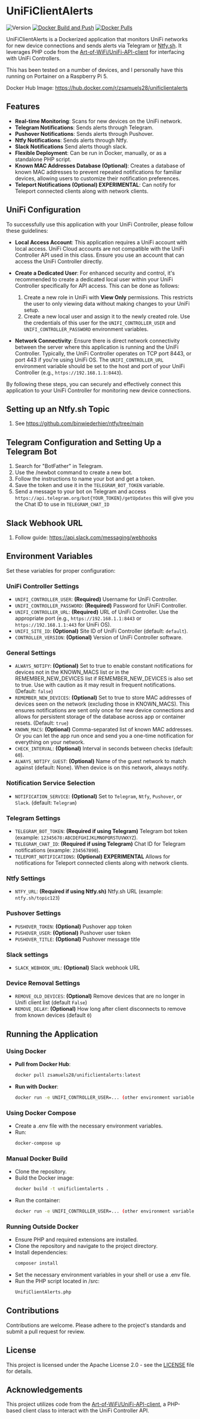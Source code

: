 # UniFiClientAlerts

![Version](https://img.shields.io/badge/version-2.61-blue)
[![Docker Build and Push](https://github.com/ZSamuels28/UnifiClientCheck-Docker/actions/workflows/docker-image.yml/badge.svg)](https://github.com/ZSamuels28/UnifiClientCheck-Docker/actions/workflows/docker-image.yml)
[![Docker Pulls](https://img.shields.io/docker/pulls/zsamuels28/unificlientalerts)](https://hub.docker.com/r/zsamuels28/unificlientalerts)

UniFiClientAlerts is a Dockerized application that monitors UniFi networks for new device connections and sends alerts via Telegram or [Ntfy.sh](https://github.com/binwiederhier/ntfy/tree/main). It leverages PHP code from the [Art-of-WiFi/UniFi-API-client](https://github.com/Art-of-WiFi/UniFi-API-client) for interfacing with UniFi Controllers.

This has been tested on a number of devices, and I personally have this running on Portainer on a Raspberry Pi 5.

Docker Hub Image: https://hub.docker.com/r/zsamuels28/unificlientalerts

## Features

- **Real-time Monitoring**: Scans for new devices on the UniFi network.
- **Telegram Notifications**: Sends alerts through Telegram.
- **Pushover Notifications**: Sends alerts through Pushover.
- **Ntfy Notifications**: Sends alerts through Ntfy.
- **Slack Notifications** Send alerts though slack.
- **Flexible Deployment**: Can be run in Docker, manually, or as a standalone PHP script.
- **Known MAC Addresses Database (Optional)**: Creates a database of known MAC addresses to prevent repeated notifications for familiar devices, allowing users to customize their notification preferences.
- **Teleport Notifications (Optional) EXPERIMENTAL**: Can notify for Teleport connected clients along with network clients.

## UniFi Configuration

To successfully use this application with your UniFi Controller, please follow these guidelines:

- **Local Access Account**: This application requires a UniFi account with local access. UniFi Cloud accounts are not compatible with the UniFi Controller API used in this class. Ensure you use an account that can access the UniFi Controller directly.

- **Create a Dedicated User**: For enhanced security and control, it's recommended to create a dedicated local user within your UniFi Controller specifically for API access. This can be done as follows:
  1. Create a new role in UniFi with **View Only** permissions. This restricts the user to only viewing data without making changes to your UniFi setup.
  2. Create a new local user and assign it to the newly created role. Use the credentials of this user for the `UNIFI_CONTROLLER_USER` and `UNIFI_CONTROLLER_PASSWORD` environment variables.

- **Network Connectivity**: Ensure there is direct network connectivity between the server where this application is running and the UniFi Controller. Typically, the UniFi Controller operates on TCP port 8443, or port 443 if you're using UniFi OS. The `UNIFI_CONTROLLER_URL` environment variable should be set to the host and port of your UniFi Controller (e.g., `https://192.168.1.1:8443`).

By following these steps, you can securely and effectively connect this application to your UniFi Controller for monitoring new device connections.

## Setting up an Ntfy.sh Topic
1. See https://github.com/binwiederhier/ntfy/tree/main

## Telegram Configuration and Setting Up a Telegram Bot
1. Search for "BotFather" in Telegram.
2. Use the /newbot command to create a new bot.
3. Follow the instructions to name your bot and get a token.
4. Save the token and use it in the `TELEGRAM_BOT_TOKEN` variable.
5. Send a message to your bot on Telegram and access `https://api.telegram.org/bot{YOUR_TOKEN}/getUpdates` this will give you the Chat ID to use in `TELEGRAM_CHAT_ID`

## Slack Webhook URL
1. Follow guide: https://api.slack.com/messaging/webhooks

## Environment Variables

Set these variables for proper configuration:

### UniFi Controller Settings
* `UNIFI_CONTROLLER_USER`: **(Required)** Username for UniFi Controller.
* `UNIFI_CONTROLLER_PASSWORD`: **(Required)** Password for UniFi Controller.
* `UNIFI_CONTROLLER_URL`: **(Required)** URL of UniFi Controller. Use the appropriate port (e.g., `https://192.168.1.1:8443` or `https://192.168.1.1:443` for UniFi OS).
* `UNIFI_SITE_ID`: **(Optional)** Site ID of UniFi Controller (default: `default`).
* `CONTROLLER_VERSION`: **(Optional)** Version of UniFi Controller software.

### General Settings
* `ALWAYS_NOTIFY`: **(Optional)** Set to true to enable constant notifications for devices not in the KNOWN_MACS list or in the REMEMBER_NEW_DEVICES list if REMEMBER_NEW_DEVICES is also set to true. Use with caution as it may result in frequent notifications. (Default: `false`)
* `REMEMBER_NEW_DEVICES`: **(Optional)** Set to true to store MAC addresses of devices seen on the network (excluding those in KNOWN_MACS). This ensures notifications are sent only once for new device connections and allows for persistent storage of the database across app or container resets. (Default: `true`)
* `KNOWN_MACS`: **(Optional)** Comma-separated list of known MAC addresses. Or you can let the app run once and send you a one-time notification for everything on your network.
* `CHECK_INTERVAL`: **(Optional)** Interval in seconds between checks (default: `60`).
* `ALWAYS_NOTIFY_GUEST`: **(Optional)** Name of the guest network to match against (default: None). When device is on this network, always notify.

### Notification Service Selection
* `NOTIFICATION_SERVICE`: **(Optional)** Set to `Telegram`, `Ntfy`, `Pushover`, or  `Slack`. (default: `Telegram`)

### Telegram Settings
* `TELEGRAM_BOT_TOKEN`: **(Required if using Telegram)** Telegram bot token (example: `12345678:ABCDEFGHIJKLMNOPQRSTUVWXYZ`).
* `TELEGRAM_CHAT_ID`: **(Required if using Telegram)** Chat ID for Telegram notifications (example: `234567890`).
* `TELEPORT_NOTIFICATIONS`: **(Optional) EXPERIMENTAL** Allows for notifications for Teleport connected clients along with network clients.

### Ntfy Settings
* `NTFY_URL`: **(Required if using Ntfy.sh)** Ntfy.sh URL (example: `ntfy.sh/topic123`)

### Pushover Settings
* `PUSHOVER_TOKEN`: **(Optional)** Pushover app token
* `PUSHOVER_USER`: **(Optional)** Pushover user token
* `PUSHOVER_TITLE`: **(Optional)** Pushover message title

### Slack settings
* `SLACK_WEBHOOK_URL`: **(Optional)** Slack webhook URL

### Device Removal Settings
* `REMOVE_OLD_DEVICES`: **(Optional)** Remove devices that are no longer in Unifi client list (default `False`)
* `REMOVE_DELAY`: **(Optional)** How long after client disconnects to remove from known devices (default `0`)
  
## Running the Application

### Using Docker

- **Pull from Docker Hub**:
  ```bash
  docker pull zsamuels28/unificlientalerts:latest
- **Run with Docker**:
  ```bash
  docker run -e UNIFI_CONTROLLER_USER=... (other environment variables) zsamuels28/unificlientalerts:latest

### Using Docker Compose
- Create a .env file with the necessary environment variables.
- Run:
  ```bash
  docker-compose up

### Manual Docker Build
- Clone the repository.
- Build the Docker image:
  ```bash
  docker build -t unificlientalerts .
- Run the container:
  ```bash
  docker run -e UNIFI_CONTROLLER_USER=... (other environment variables) unificlientalerts

### Running Outside Docker
- Ensure PHP and required extensions are installed.
- Clone the repository and navigate to the project directory.
- Install dependencies:
  ```bash
  composer install
- Set the necessary environment variables in your shell or use a .env file.
- Run the PHP script located in /src:
  ```bash
  UnifiClientAlerts.php

## Contributions

Contributions are welcome. Please adhere to the project's standards and submit a pull request for review.

## License

This project is licensed under the Apache License 2.0 - see the [LICENSE](https://github.com/ZSamuels28/UnifiClientCheck-Docker/blob/main/LICENSE) file for details.

## Acknowledgements

This project utilizes code from the [Art-of-WiFi/UniFi-API-client](https://github.com/Art-of-WiFi/UniFi-API-client), a PHP-based client class to interact with the UniFi Controller API.
